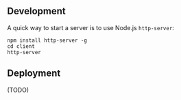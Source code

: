 ## Development
A quick way to start a server is to use Node.js `http-server`:

```
npm install http-server -g
cd client
http-server
```

## Deployment
(TODO)